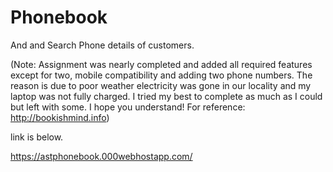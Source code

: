 # Phonebook
And and Search Phone details of customers.

(Note: Assignment was nearly completed and added all required features except for two, mobile compatibility and adding two phone numbers.
The reason is due to poor weather electricity was gone in our locality and my laptop was not fully charged. I tried my best to complete as much as I could but left with some.
I hope you understand! For reference: http://bookishmind.info)

link is below.


https://astphonebook.000webhostapp.com/
